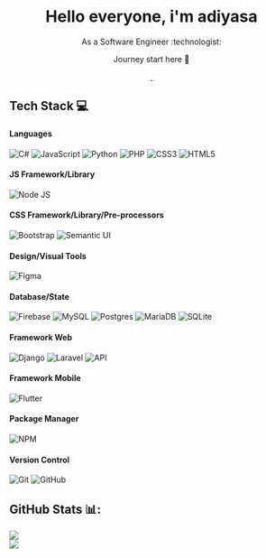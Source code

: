 <h1 align="center"> Hello everyone, i'm adiyasa </br> 
</h1>
<p align="center">As a Software Engineer :technologist:</p>
<p align="center">Journey start here 🚀</p>
<p align="center">

  <a href="https://linkedin.com/in/sholamul-arib-a96737169" target="_blank">
    <img alt="" src="https://img.shields.io/badge/LinkedIn-000?logo=linkedin&logoColor=0A66C2&style=for-the-badge" style="vertical-align:center" />
  </a>
  <a href="https://www.instagram.com/adiyasaputra/" target="_blank">
    <img alt="" src="https://img.shields.io/badge/Instagram-000?style=for-the-badge&logo=Instagram&logoColor=E4405F" style="vertical-align:center" />
  </a>

</p>


## Tech Stack 💻
#### Languages
![C#](https://img.shields.io/badge/-Csharp-000?style=for-the-badge&logo=c#)
![JavaScript](https://img.shields.io/badge/-JavaScript-000?style=for-the-badge&logo=javascript)
![Python](https://img.shields.io/badge/python-000?style=for-the-badge&logo=python&logoColor=white)
![PHP](https://img.shields.io/badge/php-000.svg?style=for-the-badge&logo=php&logoColor=white)
![CSS3](https://img.shields.io/badge/-CSS3-000?style=for-the-badge&logo=css3)
![HTML5](https://img.shields.io/badge/-HTML5-000?style=for-the-badge&logo=html5)

#### JS Framework/Library
![Node JS](https://img.shields.io/badge/-node.JS-000?style=for-the-badge&logo=node.js)

#### CSS Framework/Library/Pre-processors
![Bootstrap](https://img.shields.io/badge/-Bootstrap-000?style=for-the-badge&logo=bootstrap)
![Semantic UI](https://img.shields.io/badge/Semantic%20UI-000.svg?style=for-the-badge&logo=SemanticUIReact&logoColor=white)

#### Design/Visual Tools
![Figma](https://img.shields.io/badge/-Figma-000?style=for-the-badge&logo=figma)

#### Database/State
![Firebase](https://img.shields.io/badge/-Firebase-000?style=for-the-badge&logo=firebase)
![MySQL](https://img.shields.io/badge/mysql-000.svg?style=for-the-badge&logo=mysql&logoColor=white) 
![Postgres](https://img.shields.io/badge/postgres-000.svg?style=for-the-badge&logo=postgresql&logoColor=white) 
![MariaDB](https://img.shields.io/badge/MariaDB-000?style=for-the-badge&logo=mariadb&logoColor=white) 
![SQLite](https://img.shields.io/badge/sqlite-000.svg?style=for-the-badge&logo=sqlite&logoColor=white) 

#### Framework Web
![Django](https://img.shields.io/badge/django-000.svg?style=for-the-badge&logo=django&logoColor=white)
![Laravel](https://img.shields.io/badge/laravel-000.svg?style=for-the-badge&logo=laravel&logoColor=white) 
![API](https://img.shields.io/badge/-API-000?style=for-the-badge&logo=fastapi)

#### Framework Mobile
![Flutter](https://img.shields.io/badge/Flutter-000.svg?style=for-the-badge&logo=Flutter&logoColor=white)

#### Package Manager
![NPM](https://img.shields.io/badge/-NPM-000?style=for-the-badge&logo=npm)

#### Version Control
![Git](https://img.shields.io/badge/-Git-000?style=for-the-badge&logo=git)
![GitHub](https://img.shields.io/badge/-GitHub-000?style=for-the-badge&logo=github)

## GitHub Stats 📊:

![](https://github-readme-stats.vercel.app/api?username=devandor&theme=dark&hide_border=true&include_all_commits=false&count_private=false)<br/>
![](https://github-readme-streak-stats.herokuapp.com/?user=devandor&theme=dark&hide_border=true)<br/>